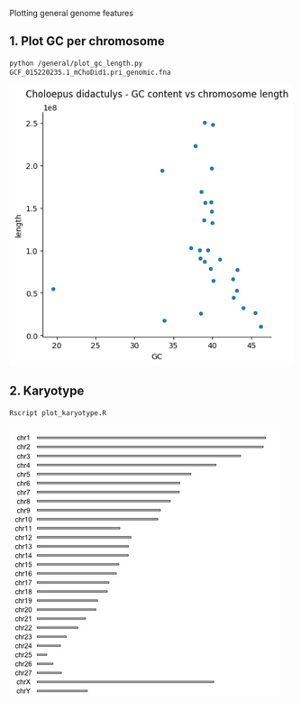 Plotting general genome features

## 1. Plot GC per chromosome

```
python /general/plot_gc_length.py GCF_015220235.1_mChoDid1.pri_genomic.fna

```


![](/general/CD-GC-lengthsm.png)


## 2. Karyotype

``` 
Rscript plot_karyotype.R
```

![](/general/karyotype.jpg) 
